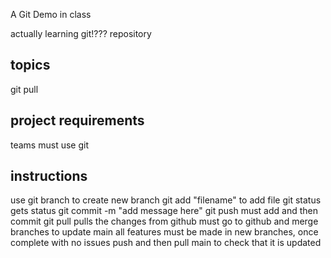 A Git Demo in class

actually learning git!???
repository

## topics
git pull

## project requirements
teams must use git

## instructions
use git branch to create new branch
git add "filename" to add file
git status gets status
git commit -m "add message here"
git push
must add and then commit
git pull pulls the changes from github
must go to github and merge branches to update main
all features must be made in new branches, once complete with no issues push and then pull main to check that it is updated